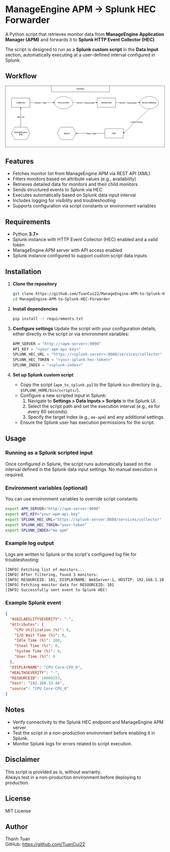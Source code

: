 # ManageEngine APM → Splunk HEC Forwarder

A Python script that retrieves monitor data from **ManageEngine Application Manager (APM)** and forwards it to **Splunk HTTP Event Collector (HEC)**.  

The script is designed to run as a **Splunk custom script** in the **Data Input** section, automatically executing at a user-defined interval configured in Splunk.

## Workflow

![Workflow Diagram](WF.png)

## Features

- Fetches monitor list from ManageEngine APM via REST API (XML)
- Filters monitors based on attribute values (e.g., availability)
- Retrieves detailed data for monitors and their child monitors
- Sends structured events to Splunk via HEC
- Executes automatically based on Splunk data input interval
- Includes logging for visibility and troubleshooting
- Supports configuration via script constants or environment variables

## Requirements

- Python **3.7+**
- Splunk instance with HTTP Event Collector (HEC) enabled and a valid token
- ManageEngine APM server with API access enabled
- Splunk instance configured to support custom script data inputs

## Installation

1. **Clone the repository**
    ```bash
    git clone https://github.com/TuanCui22/ManageEngine-APM-to-Splunk-HEC-Forwarder.git
    cd ManageEngine-APM-to-Splunk-HEC-Forwarder
    ```

2. **Install dependencies**
    ```bash
    pip install -r requirements.txt
    ```

3. **Configure settings**
    Update the script with your configuration details, either directly in the script or via environment variables:
    ```python
    APM_SERVER = "http://<apm-server>:9090"
    API_KEY = "<your-apm-api-key>"
    SPLUNK_HEC_URL = "https://<splunk-server>:8088/services/collector"
    SPLUNK_HEC_TOKEN = "<your-splunk-hec-token>"
    SPLUNK_INDEX = "<splunk-index>"
    ```

4. **Set up Splunk custom script**
    - Copy the script (`apm_to_splunk.py`) to the Splunk `bin` directory (e.g., `$SPLUNK_HOME/bin/scripts/`).
    - Configure a new scripted input in Splunk:
      1. Navigate to **Settings > Data Inputs > Scripts** in the Splunk UI.
      2. Select the script path and set the execution interval (e.g., `60` for every 60 seconds).
      3. Specify the target index (e.g., `me-apm`) and any additional settings.
    - Ensure the Splunk user has execution permissions for the script.

## Usage

### Running as a Splunk scripted input
Once configured in Splunk, the script runs automatically based on the interval defined in the Splunk data input settings. No manual execution is required.

### Environment variables (optional)
You can use environment variables to override script constants:
```bash
export APM_SERVER="http://apm-server:9090"
export API_KEY="your-apm-api-key"
export SPLUNK_HEC_URL="https://splunk-server:8088/services/collector"
export SPLUNK_HEC_TOKEN="your-token"
export SPLUNK_INDEX="me-apm"
```

### Example log output
Logs are written to Splunk or the script's configured log file for troubleshooting:
```
[INFO] Fetching list of monitors...
[INFO] After filtering, found 3 monitors:
[INFO] RESOURCEID: 101, DISPLAYNAME: WebServer-1, HOSTIP: 192.168.1.10
[INFO] Fetching monitor data for RESOURCEID: 101
[INFO] Successfully sent event to Splunk HEC!
```

### Example Splunk event
```json
{
  "AVAILABILITYSEVERITY": "-",
  "Attributes": {
    "CPU Utilization (%)": 0,
    "I/O Wait Time (%)": 0,
    "Idle Time (%)": 100,
    "Steal Time (%)": 0,
    "System Time (%)": 0,
    "User Time (%)": 0
  },
  "DISPLAYNAME": "CPU Core-CPU_0",
  "HEALTHSEVERITY": "-",
  "RESOURCEID": 10000283,
  "host": "192.168.33.46",
  "source": "CPU Core-CPU_0"
}
```

## Notes
- Verify connectivity to the Splunk HEC endpoint and ManageEngine APM server.
- Test the script in a non-production environment before enabling it in Splunk.
- Monitor Splunk logs for errors related to script execution.

## Disclaimer
This script is provided as is, without warranty.  
Always test in a non-production environment before deploying to production.

## License
MIT License

## Author
Thanh Tuan  
GitHub: https://github.com/TuanCui22
